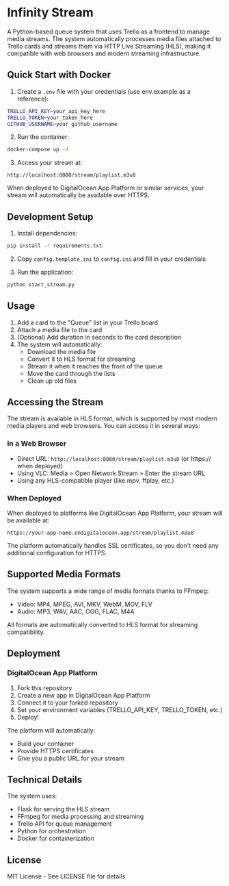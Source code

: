 # Infinity Stream

A Python-based queue system that uses Trello as a frontend to manage media streams. The system automatically processes media files attached to Trello cards and streams them via HTTP Live Streaming (HLS), making it compatible with web browsers and modern streaming infrastructure.

## Quick Start with Docker

1. Create a `.env` file with your credentials (use env.example as a reference):
```bash
TRELLO_API_KEY=your_api_key_here
TRELLO_TOKEN=your_token_here
GITHUB_USERNAME=your_github_username
```

2. Run the container:
```bash
docker-compose up -d
```

3. Access your stream at:
```
http://localhost:8080/stream/playlist.m3u8
```

When deployed to DigitalOcean App Platform or similar services, your stream will automatically be available over HTTPS.

## Development Setup

1. Install dependencies:
```bash
pip install -r requirements.txt
```

2. Copy `config.template.ini` to `config.ini` and fill in your credentials

3. Run the application:
```bash
python start_stream.py
```

## Usage

1. Add a card to the "Queue" list in your Trello board
2. Attach a media file to the card
3. (Optional) Add duration in seconds to the card description
4. The system will automatically:
   - Download the media file
   - Convert it to HLS format for streaming
   - Stream it when it reaches the front of the queue
   - Move the card through the lists
   - Clean up old files

## Accessing the Stream

The stream is available in HLS format, which is supported by most modern media players and web browsers. You can access it in several ways:

### In a Web Browser
- Direct URL: `http://localhost:8080/stream/playlist.m3u8` (or https:// when deployed)
- Using VLC: Media > Open Network Stream > Enter the stream URL
- Using any HLS-compatible player (like mpv, ffplay, etc.)

### When Deployed
When deployed to platforms like DigitalOcean App Platform, your stream will be available at:
```
https://your-app-name.ondigitalocean.app/stream/playlist.m3u8
```

The platform automatically handles SSL certificates, so you don't need any additional configuration for HTTPS.

## Supported Media Formats

The system supports a wide range of media formats thanks to FFmpeg:

- Video: MP4, MPEG, AVI, MKV, WebM, MOV, FLV
- Audio: MP3, WAV, AAC, OGG, FLAC, M4A

All formats are automatically converted to HLS format for streaming compatibility.

## Deployment

### DigitalOcean App Platform
1. Fork this repository
2. Create a new app in DigitalOcean App Platform
3. Connect it to your forked repository
4. Set your environment variables (TRELLO_API_KEY, TRELLO_TOKEN, etc.)
5. Deploy!

The platform will automatically:
- Build your container
- Provide HTTPS certificates
- Give you a public URL for your stream

## Technical Details

The system uses:
- Flask for serving the HLS stream
- FFmpeg for media processing and streaming
- Trello API for queue management
- Python for orchestration
- Docker for containerization

## License

MIT License - See LICENSE file for details